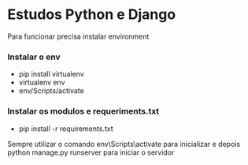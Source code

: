 # Estudos Python e Django
Para funcionar precisa instalar environment
### Instalar o env
- pip install virtualenv
- virtualenv env
- env/Scripts/activate
### Instalar os modulos e requeriments.txt
- pip install -r requirements.txt

Sempre utilizar o comando env\Scripts\activate para inicializar e depois python manage.py runserver para iniciar o servidor
